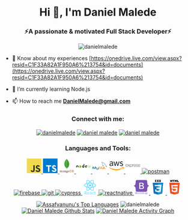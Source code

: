 <h1 align="center">Hi 👋, I'm Daniel Malede</h1>
<h3 align="center">⚡A passionate & motivated Full Stack Developer⚡</h3>

<p align="center"> <img src="https://komarev.com/ghpvc/?username=danielmalede&label=Profile%20views&color=26a4f2&style=plastic" alt="danielmalede" /> </p>

- 📄 Know about my experiences [https://onedrive.live.com/view.aspx?resid=C1F33A82A1F950A6%213754&id=documents](https://onedrive.live.com/view.aspx?resid=C1F33A82A1F950A6%213754&id=documents)
- 🌱 I’m currently learning Node.js

- 📫 How to reach me **DanielMalede@gmail.com**

<h3 align="center">Connect with me:</h3>
<p align="center">
<a href="https://twitter.com/danielmalede" target="blank"><img align="center" src="https://raw.githubusercontent.com/rahuldkjain/github-profile-readme-generator/master/src/images/icons/Social/twitter.svg" alt="danielmalede" height="30" width="40" /></a>
<a href="https://linkedin.com/in/daniel malede" target="blank"><img align="center" src="https://raw.githubusercontent.com/rahuldkjain/github-profile-readme-generator/master/src/images/icons/Social/linked-in-alt.svg" alt="daniel malede" height="30" width="40" /></a>
<a href="https://fb.com/daniel malede" target="blank"><img align="center" src="https://raw.githubusercontent.com/rahuldkjain/github-profile-readme-generator/master/src/images/icons/Social/facebook.svg" alt="daniel malede" height="30" width="40" /></a>
</p>

<h3 align="center">Languages and Tools:</h3>
<p align="center"> 
<a href="https://developer.mozilla.org/en-US/docs/Web/JavaScript" target="_blank" rel="noreferrer"> <img src="https://raw.githubusercontent.com/devicons/devicon/master/icons/javascript/javascript-original.svg" alt="javascript" width="40" height="40"/> </a> 
<a href="https://www.typescriptlang.org/" target="_blank" rel="noreferrer"> <img src="https://raw.githubusercontent.com/devicons/devicon/master/icons/typescript/typescript-original.svg" alt="typescript" width="40" height="40"/> </a> 
<a href="https://www.mongodb.com/" target="_blank" rel="noreferrer"> <img src="https://raw.githubusercontent.com/devicons/devicon/master/icons/mongodb/mongodb-original-wordmark.svg" alt="mongodb" width="40" height="40"/> </a> 
<a href="https://nodejs.org" target="_blank" rel="noreferrer"> <img src="https://raw.githubusercontent.com/devicons/devicon/master/icons/nodejs/nodejs-original-wordmark.svg" alt="nodejs" width="40" height="40"/> </a> 
<a href="https://www.mysql.com/" target="_blank" rel="noreferrer"> <img src="https://raw.githubusercontent.com/devicons/devicon/master/icons/mysql/mysql-original-wordmark.svg" alt="mysql" width="40" height="40"/> </a> 
<a href="https://aws.amazon.com" target="_blank" rel="noreferrer"> <img src="https://raw.githubusercontent.com/devicons/devicon/master/icons/amazonwebservices/amazonwebservices-original-wordmark.svg" alt="aws" width="40" height="40"/> </a>
<a href="https://expressjs.com" target="_blank" rel="noreferrer"> <img src="https://raw.githubusercontent.com/devicons/devicon/master/icons/express/express-original-wordmark.svg" alt="express" width="40" height="40"/> </a> 
<a href="https://postman.com" target="_blank" rel="noreferrer"> <img src="https://www.vectorlogo.zone/logos/getpostman/getpostman-icon.svg" alt="postman" width="40" height="40"/> </a> 

</p>
<p align="center">
<a href="https://firebase.google.com/" target="_blank" rel="noreferrer"> <img src="https://www.vectorlogo.zone/logos/firebase/firebase-icon.svg" alt="firebase" width="40" height="40"/> </a> 
<a href="https://git-scm.com/" target="_blank" rel="noreferrer"> <img src="https://www.vectorlogo.zone/logos/git-scm/git-scm-icon.svg" alt="git" width="40" height="40"/> </a> 
<a href="https://www.cypress.io" target="_blank" rel="noreferrer"> <img src="https://raw.githubusercontent.com/simple-icons/simple-icons/6e46ec1fc23b60c8fd0d2f2ff46db82e16dbd75f/icons/cypress.svg" alt="cypress" width="40" height="40"/> </a> 
<a href="https://reactjs.org/" target="_blank" rel="noreferrer"> <img src="https://raw.githubusercontent.com/devicons/devicon/master/icons/react/react-original-wordmark.svg" alt="react" width="40" height="40"/> </a> 
<a href="https://reactnative.dev/" target="_blank" rel="noreferrer"> <img src="https://reactnative.dev/img/header_logo.svg" alt="reactnative" width="40" height="40"/> </a> 
<a href="https://getbootstrap.com" target="_blank" rel="noreferrer"> <img src="https://raw.githubusercontent.com/devicons/devicon/master/icons/bootstrap/bootstrap-plain-wordmark.svg" alt="bootstrap" width="40" height="40"/> </a> 
<a href="https://www.w3schools.com/css/" target="_blank" rel="noreferrer"> <img src="https://raw.githubusercontent.com/devicons/devicon/master/icons/css3/css3-original-wordmark.svg" alt="css3" width="40" height="40"/> </a> 
<a href="https://www.w3.org/html/" target="_blank" rel="noreferrer"> <img src="https://raw.githubusercontent.com/devicons/devicon/master/icons/html5/html5-original-wordmark.svg" alt="html5" width="40" height="40"/> </a> 
</p>
<div align="center">
<span align="center">
 <a href="https://github.com/DanielMalede/github-readme-stats"><img alt="Assafvanunu's Top Languages" src="https://github-readme-stats.vercel.app/api/top-langs/?username=DanielMalede&langs_count=8&count_private=true&layout=compact&theme=react&hide_border=true&bg_color=white&text_color=black" /></a> 
 <img  src="https://github-readme-streak-stats.herokuapp.com/?user=danielmalede&hide_border=true&stroke=0000&bg_color=white&text_color=black" alt="danielmalede" /></span>
<span align="center" class='d-flex p-0'>
<br/>
<a href="https://github.com/DanielMalede/github-readme-stats"><img alt="Daniel Malede Github Stats" src="https://github-readme-stats.vercel.app/api?username=DanielMalede&show_icons=true&count_private=true&theme=react&hide_border=true&bg_color=white&text_color=white" /></a>
</span>
<a href="https://github.com/DanieMalede/github-readme-activity-graph"><img alt="Daniel Malede Activity Graph" src="https://activity-graph.herokuapp.com/graph?username=DanielMalede&color=5BCDEC&line=5BCDEC&point=FFFFFF&hide_border=true&bg_color=white&text_color=black" /></a>
</div>
